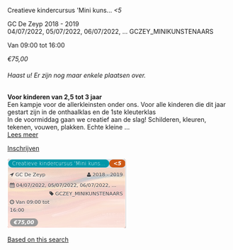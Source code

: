 Creatieve kindercursus 'Mini kuns... *<5*

GC De Zeyp 2018 - 2019  
04/07/2022, 05/07/2022, 06/07/2022, ... GCZEY\_MINIKUNSTENAARS  

Van 09:00 tot 16:00

*€75,00*

  

###### *Haast u! Er zijn nog maar enkele plaatsen over.*

  

**Voor kinderen van 2,5 tot 3 jaar**  
Een kampje voor de allerkleinsten onder ons. Voor alle kinderen die dit jaar gestart zijn in de onthaalklas en de 1ste kleuterklas  
In de voormiddag gaan we creatief aan de slag! Schilderen, kleuren, tekenen, vouwen, plakken. Echte kleine  ...  
[Lees meer](https://tickets.vgc.be/activity/subscribe/GCZEY_MINIKUNSTENAARS)

[Inschrijven](https://tickets.vgc.be/activity/subscribe/GCZEY_MINIKUNSTENAARS)

![](73495.png)

[Based on this search](https://tickets.vgc.be/activity/index?&vrijeplaatsen=1&Age%5B%5D=3%2C5&entity=276)